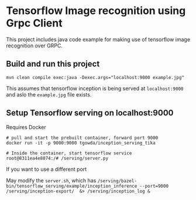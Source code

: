 # Tensorflow Image recognition using Grpc Client

This project includes java code example for making use of tensorflow
image recognition over GRPC.



## Build and run this project

```
mvn clean compile exec:java -Dexec.args="localhost:9000 example.jpg"
```
This assumes that tensorflow inception is being served at `localhost:9000` and
 aslo the `example.jpg` file exists.



## Setup Tensorflow serving on localhost:9000

Requires Docker


```
# pull and start the prebuilt container, forward port 9000
docker run -it -p 9000:9000 tgowda/inception_serving_tika

# Inside the container, start tensorflow service
root@8311ea4e8074:/# /serving/server.py

```
If you want to use a different port

May modify the `server.sh`, which has
`/serving/bazel-bin/tensorflow_serving/example/inception_inference --port=9000 /serving/inception-export/  &> /serving/inception_log &`